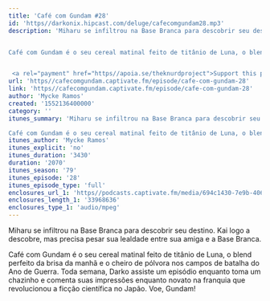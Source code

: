 ```yaml
---
title: 'Café com Gundam #28'
id: 'https//darkonix.hipcast.com/deluge/cafecomgundam28.mp3'
description: 'Miharu se infiltrou na Base Branca para descobrir seu destino. Kai logo a descobre, mas precisa pesar sua lealdade entre sua amiga e a Base Branca.


Café com Gundam é o seu cereal matinal feito de titânio de Luna, o blend perfeito da brisa da manhã e o cheiro de pólvora nos campos de batalha do Ano de Guerra. Toda semana, Darko assiste um episódio enquanto toma um chazinho e comenta suas impressões enquanto novato na franquia que revolucionou a ficção científica no Japão. Voe, Gundam!


 <a rel="payment" href="https//apoia.se/theknurdproject">Support this podcast</a>'
url: 'https//cafecomgundam.captivate.fm/episode/cafe-com-gundam-28'
link: 'https//cafecomgundam.captivate.fm/episode/cafe-com-gundam-28'
author: 'Mycke Ramos'
created: '1552136400000'
category: ''
itunes_summary: 'Miharu se infiltrou na Base Branca para descobrir seu destino. Kai logo a descobre, mas precisa pesar sua lealdade entre sua amiga e a Base Branca.

Café com Gundam é o seu cereal matinal feito de titânio de Luna, o blend perfeito da brisa da manhã e o cheiro de pólvora nos campos de batalha do Ano de Guerra. Toda semana, Darko assiste um episódio enquanto toma um chazinho e comenta suas impressões enquanto novato na franquia que revolucionou a ficção científica no Japão. Voe, Gundam!'
itunes_author: 'Mycke Ramos'
itunes_explicit: 'no'
itunes_duration: '3430'
duration: '2070'
itunes_season: '79'
itunes_episode: '28'
itunes_episode_type: 'full'
enclosures_url_1: 'https//podcasts.captivate.fm/media/694c1430-7e9b-406b-9e95-352feafbea41/cafecomgundam28_tc.mp3'
enclosures_length_1: '33968636'
enclosures_type_1: 'audio/mpeg'
---
```

Miharu se infiltrou na Base Branca para descobrir seu destino. Kai logo a descobre, mas precisa pesar sua lealdade entre sua amiga e a Base Branca.

Café com Gundam é o seu cereal matinal feito de titânio de Luna, o blend perfeito da brisa da manhã e o cheiro de pólvora nos campos de batalha do Ano de Guerra. Toda semana, Darko assiste um episódio enquanto toma um chazinho e comenta suas impressões enquanto novato na franquia que revolucionou a ficção científica no Japão. Voe, Gundam!